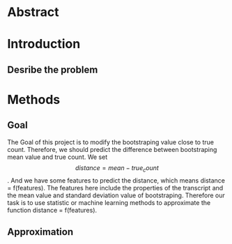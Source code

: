 # Abstract

# Introduction
## Desribe the problem


# Methods
## Goal
The Goal of this project is to modify the bootstraping value close to true count. Therefore,
we should predict the difference between bootstraping mean value and true count. We set $$ distance = mean - true_count$$. And we have some features to predict the distance, which means
distance = f(features). The features here include the properties of the transcript and the mean value and standard deviation value of bootstraping. Therefore our task is to use statistic or machine learning methods to approximate the function distance = f(features).

## Approximation
